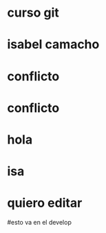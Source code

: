 # curso git 
# isabel camacho
# conflicto
# conflicto
# hola
# isa
# quiero editar
#esto va en el develop


